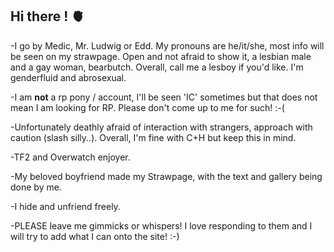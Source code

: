 ## Hi there ! 🫀
-I go by Medic, Mr. Ludwig or Edd. My pronouns are he/it/she, most info will be seen on my strawpage. Open and not afraid to show it, a lesbian male and a gay woman, bearbutch. Overall, call me a lesboy if you'd like. I'm genderfluid and abrosexual.

-I am **not** a rp pony / account, I'll be seen 'IC' sometimes but that does not mean I am looking for RP. Please don't come up to me for such! :-(

-Unfortunately deathly afraid of interaction with strangers, approach with caution (slash silly..). Overall, I'm fine with C+H but keep this in mind.

-TF2 and Overwatch enjoyer.

-My beloved boyfriend made my Strawpage, with the text and gallery being done by me.

-I hide and unfriend freely.

-PLEASE leave me gimmicks or whispers! I love responding to them and I will try to add what I can onto the site! :-)
